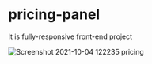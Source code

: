 # pricing-panel

It is fully-responsive front-end project

![Screenshot 2021-10-04 122235 pricing](https://user-images.githubusercontent.com/91541834/135806376-2d0d65a0-3750-4349-958b-5d04e5663ebc.png)
